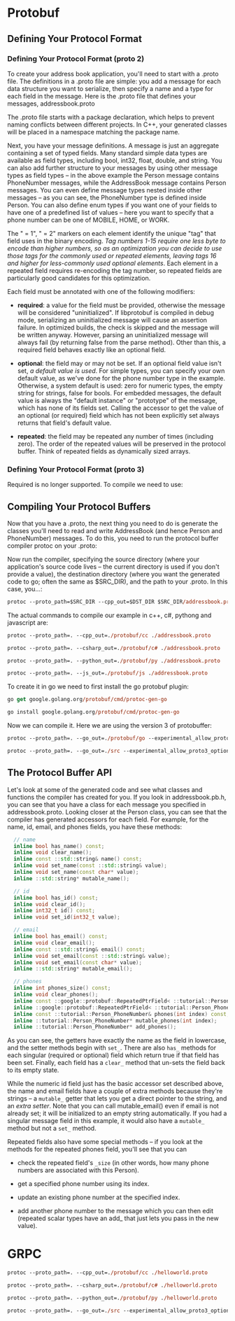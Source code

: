 # Protobuf

## Defining Your Protocol Format

### Defining Your Protocol Format (proto 2)

To create your address book application, you'll need to start with a .proto file. The definitions in a .proto file are simple: you add a message for each data structure you want to serialize, then specify a name and a type for each field in the message. Here is the .proto file that defines your messages, addressbook.proto

The .proto file starts with a package declaration, which helps to prevent naming conflicts between different projects. In C++, your generated classes will be placed in a namespace matching the package name.

Next, you have your message definitions. A message is just an aggregate containing a set of typed fields. Many standard simple data types are available as field types, including bool, int32, float, double, and string. You can also add further structure to your messages by using other message types as field types – in the above example the Person message contains PhoneNumber messages, while the AddressBook message contains Person messages. You can even define message types nested inside other messages – as you can see, the PhoneNumber type is defined inside Person. You can also define enum types if you want one of your fields to have one of a predefined list of values – here you want to specify that a phone number can be one of MOBILE, HOME, or WORK.

The " = 1", " = 2" markers on each element identify the unique "tag" that field uses in the binary encoding. _Tag numbers 1-15 require one less byte to encode than higher numbers, so as an optimization you can decide to use those tags for the commonly used or repeated elements, leaving tags 16 and higher for less-commonly used optional elements_. Each element in a repeated field requires re-encoding the tag number, so repeated fields are particularly good candidates for this optimization.

Each field must be annotated with one of the following modifiers:

- __required__: a value for the field must be provided, otherwise the message will be considered "uninitialized". If libprotobuf is compiled in debug mode, serializing an uninitialized message will cause an assertion failure. In optimized builds, the check is skipped and the message will be written anyway. However, parsing an uninitialized message will always fail (by returning false from the parse method). Other than this, a required field behaves exactly like an optional field.

- __optional__: the field may or may not be set. If an optional field value isn't set, _a default value is used_. For simple types, you can specify your own default value, as we've done for the phone number type in the example. Otherwise, a system default is used: zero for numeric types, the empty string for strings, false for bools. For embedded messages, the default value is always the "default instance" or "prototype" of the message, which has none of its fields set. Calling the accessor to get the value of an optional (or required) field which has not been explicitly set always returns that field's default value.

- __repeated__: the field may be repeated any number of times (including zero). The order of the repeated values will be preserved in the protocol buffer. Think of repeated fields as dynamically sized arrays.

### Defining Your Protocol Format (proto 3)

Required is no longer supported. To compile we need to use:

## Compiling Your Protocol Buffers

Now that you have a .proto, the next thing you need to do is generate the classes you'll need to read and write AddressBook (and hence Person and PhoneNumber) messages. To do this, you need to run the protocol buffer compiler protoc on your .proto:

Now run the compiler, specifying the source directory (where your application's source code lives – the current directory is used if you don't provide a value), the destination directory (where you want the generated code to go; often the same as $SRC_DIR), and the path to your .proto. In this case, you...:

```ps
protoc --proto_path=$SRC_DIR --cpp_out=$DST_DIR $SRC_DIR/addressbook.proto
```

The actual commands to compile our example in c++, c#, pythong and javascript are:

```ps
protoc --proto_path=. --cpp_out=./protobuf/cc ./addressbook.proto

protoc --proto_path=. --csharp_out=./protobuf/c# ./addressbook.proto

protoc --proto_path=. --python_out=./protobuf/py ./addressbook.proto

protoc --proto_path=. --js_out=./protobuf/js ./addressbook.proto

```

To create it in go we need to first install the go protobuf plugin:

```ps
go get google.golang.org/protobuf/cmd/protoc-gen-go

go install google.golang.org/protobuf/cmd/protoc-gen-go
```

Now we can compile it. Here we are using the version 3 of protobuffer:
```ps
protoc --proto_path=. --go_out=./protobuf/go --experimental_allow_proto3_optional ./addressbook.proto

protoc --proto_path=. --go_out=./src --experimental_allow_proto3_optional ./addressbook.proto
```

## The Protocol Buffer API

Let's look at some of the generated code and see what classes and functions the compiler has created for you. If you look in addressbook.pb.h, you can see that you have a class for each message you specified in addressbook.proto. Looking closer at the Person class, you can see that the compiler has generated accessors for each field. For example, for the name, id, email, and phones fields, you have these methods:

```cc
  // name
  inline bool has_name() const;
  inline void clear_name();
  inline const ::std::string& name() const;
  inline void set_name(const ::std::string& value);
  inline void set_name(const char* value);
  inline ::std::string* mutable_name();

  // id
  inline bool has_id() const;
  inline void clear_id();
  inline int32_t id() const;
  inline void set_id(int32_t value);

  // email
  inline bool has_email() const;
  inline void clear_email();
  inline const ::std::string& email() const;
  inline void set_email(const ::std::string& value);
  inline void set_email(const char* value);
  inline ::std::string* mutable_email();

  // phones
  inline int phones_size() const;
  inline void clear_phones();
  inline const ::google::protobuf::RepeatedPtrField< ::tutorial::Person_PhoneNumber >& phones() const;
  inline ::google::protobuf::RepeatedPtrField< ::tutorial::Person_PhoneNumber >* mutable_phones();
  inline const ::tutorial::Person_PhoneNumber& phones(int index) const;
  inline ::tutorial::Person_PhoneNumber* mutable_phones(int index);
  inline ::tutorial::Person_PhoneNumber* add_phones();
```

As you can see, the getters have exactly the name as the field in lowercase, and the setter methods begin with `set_`. There are also `has_` methods for each singular (required or optional) field which return true if that field has been set. Finally, each field has a `clear_` method that un-sets the field back to its empty state.

While the numeric id field just has the basic accessor set described above, the name and email fields have a couple of extra methods because they're strings – a `mutable_` getter that lets you get a direct pointer to the string, and an _extra setter_. Note that you can call mutable_email() even if email is not already set; it will be initialized to an empty string automatically. If you had a singular message field in this example, it would also have a `mutable_` method but not a `set_` method.

Repeated fields also have some special methods – if you look at the methods for the repeated phones field, you'll see that you can

- check the repeated field's `_size` (in other words, how many phone numbers are associated with this Person).

- get a specified phone number using its index.

- update an existing phone number at the specified index.

- add another phone number to the message which you can then edit (repeated scalar types have an add_ that just lets you pass in the new value).

# GRPC

```ps
protoc --proto_path=. --cpp_out=./protobuf/cc ./helloworld.proto

protoc --proto_path=. --csharp_out=./protobuf/c# ./helloworld.proto

protoc --proto_path=. --python_out=./protobuf/py ./helloworld.proto

protoc --proto_path=. --go_out=./src --experimental_allow_proto3_optional ./helloworld.proto
```